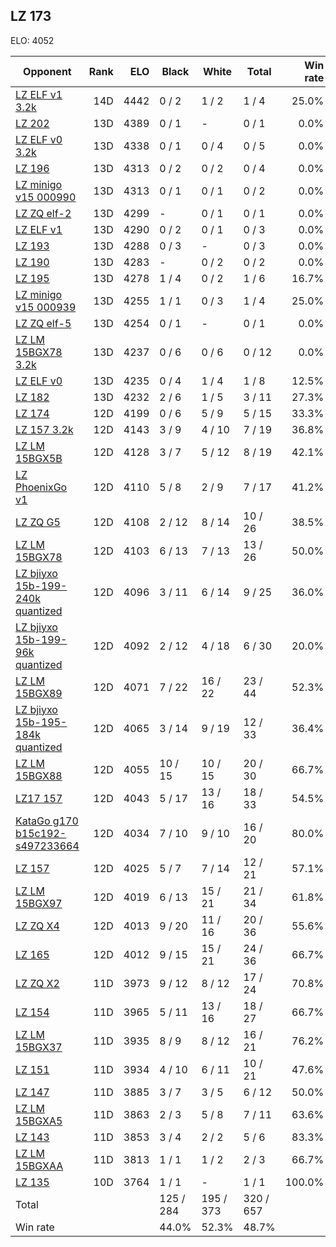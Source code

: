 ## LZ 173 ##

ELO: 4052

Opponent | Rank | ELO | Black | White | Total | Win rate
---------|-----:|----:|-------|-------|-------|-------:
[LZ ELF v1 3.2k](LZ%20ELF%20v1%203.2k.md) | 14D | 4442 | 0 / 2 | 1 / 2 | 1 / 4 | 25.0%
[LZ 202](LZ%20202.md) | 13D | 4389 | 0 / 1 | - | 0 / 1 | 0.0%
[LZ ELF v0 3.2k](LZ%20ELF%20v0%203.2k.md) | 13D | 4338 | 0 / 1 | 0 / 4 | 0 / 5 | 0.0%
[LZ 196](LZ%20196.md) | 13D | 4313 | 0 / 2 | 0 / 2 | 0 / 4 | 0.0%
[LZ minigo v15 000990](LZ%20minigo%20v15%20000990.md) | 13D | 4313 | 0 / 1 | 0 / 1 | 0 / 2 | 0.0%
[LZ ZQ elf-2](LZ%20ZQ%20elf-2.md) | 13D | 4299 | - | 0 / 1 | 0 / 1 | 0.0%
[LZ ELF v1](LZ%20ELF%20v1.md) | 13D | 4290 | 0 / 2 | 0 / 1 | 0 / 3 | 0.0%
[LZ 193](LZ%20193.md) | 13D | 4288 | 0 / 3 | - | 0 / 3 | 0.0%
[LZ 190](LZ%20190.md) | 13D | 4283 | - | 0 / 2 | 0 / 2 | 0.0%
[LZ 195](LZ%20195.md) | 13D | 4278 | 1 / 4 | 0 / 2 | 1 / 6 | 16.7%
[LZ minigo v15 000939](LZ%20minigo%20v15%20000939.md) | 13D | 4255 | 1 / 1 | 0 / 3 | 1 / 4 | 25.0%
[LZ ZQ elf-5](LZ%20ZQ%20elf-5.md) | 13D | 4254 | 0 / 1 | - | 0 / 1 | 0.0%
[LZ LM 15BGX78 3.2k](LZ%20LM%2015BGX78%203.2k.md) | 13D | 4237 | 0 / 6 | 0 / 6 | 0 / 12 | 0.0%
[LZ ELF v0](LZ%20ELF%20v0.md) | 13D | 4235 | 0 / 4 | 1 / 4 | 1 / 8 | 12.5%
[LZ 182](LZ%20182.md) | 13D | 4232 | 2 / 6 | 1 / 5 | 3 / 11 | 27.3%
[LZ 174](LZ%20174.md) | 12D | 4199 | 0 / 6 | 5 / 9 | 5 / 15 | 33.3%
[LZ 157 3.2k](LZ%20157%203.2k.md) | 12D | 4143 | 3 / 9 | 4 / 10 | 7 / 19 | 36.8%
[LZ LM 15BGX5B](LZ%20LM%2015BGX5B.md) | 12D | 4128 | 3 / 7 | 5 / 12 | 8 / 19 | 42.1%
[LZ PhoenixGo v1](LZ%20PhoenixGo%20v1.md) | 12D | 4110 | 5 / 8 | 2 / 9 | 7 / 17 | 41.2%
[LZ ZQ G5](LZ%20ZQ%20G5.md) | 12D | 4108 | 2 / 12 | 8 / 14 | 10 / 26 | 38.5%
[LZ LM 15BGX78](LZ%20LM%2015BGX78.md) | 12D | 4103 | 6 / 13 | 7 / 13 | 13 / 26 | 50.0%
[LZ bjiyxo 15b-199-240k quantized](LZ%20bjiyxo%2015b-199-240k%20quantized.md) | 12D | 4096 | 3 / 11 | 6 / 14 | 9 / 25 | 36.0%
[LZ bjiyxo 15b-199-96k quantized](LZ%20bjiyxo%2015b-199-96k%20quantized.md) | 12D | 4092 | 2 / 12 | 4 / 18 | 6 / 30 | 20.0%
[LZ LM 15BGX89](LZ%20LM%2015BGX89.md) | 12D | 4071 | 7 / 22 | 16 / 22 | 23 / 44 | 52.3%
[LZ bjiyxo 15b-195-184k quantized](LZ%20bjiyxo%2015b-195-184k%20quantized.md) | 12D | 4065 | 3 / 14 | 9 / 19 | 12 / 33 | 36.4%
[LZ LM 15BGX88](LZ%20LM%2015BGX88.md) | 12D | 4055 | 10 / 15 | 10 / 15 | 20 / 30 | 66.7%
[LZ17 157](LZ17%20157.md) | 12D | 4043 | 5 / 17 | 13 / 16 | 18 / 33 | 54.5%
[KataGo g170 b15c192-s497233664](KataGo%20g170%20b15c192-s497233664.md) | 12D | 4034 | 7 / 10 | 9 / 10 | 16 / 20 | 80.0%
[LZ 157](LZ%20157.md) | 12D | 4025 | 5 / 7 | 7 / 14 | 12 / 21 | 57.1%
[LZ LM 15BGX97](LZ%20LM%2015BGX97.md) | 12D | 4019 | 6 / 13 | 15 / 21 | 21 / 34 | 61.8%
[LZ ZQ X4](LZ%20ZQ%20X4.md) | 12D | 4013 | 9 / 20 | 11 / 16 | 20 / 36 | 55.6%
[LZ 165](LZ%20165.md) | 12D | 4012 | 9 / 15 | 15 / 21 | 24 / 36 | 66.7%
[LZ ZQ X2](LZ%20ZQ%20X2.md) | 11D | 3973 | 9 / 12 | 8 / 12 | 17 / 24 | 70.8%
[LZ 154](LZ%20154.md) | 11D | 3965 | 5 / 11 | 13 / 16 | 18 / 27 | 66.7%
[LZ LM 15BGX37](LZ%20LM%2015BGX37.md) | 11D | 3935 | 8 / 9 | 8 / 12 | 16 / 21 | 76.2%
[LZ 151](LZ%20151.md) | 11D | 3934 | 4 / 10 | 6 / 11 | 10 / 21 | 47.6%
[LZ 147](LZ%20147.md) | 11D | 3885 | 3 / 7 | 3 / 5 | 6 / 12 | 50.0%
[LZ LM 15BGXA5](LZ%20LM%2015BGXA5.md) | 11D | 3863 | 2 / 3 | 5 / 8 | 7 / 11 | 63.6%
[LZ 143](LZ%20143.md) | 11D | 3853 | 3 / 4 | 2 / 2 | 5 / 6 | 83.3%
[LZ LM 15BGXAA](LZ%20LM%2015BGXAA.md) | 11D | 3813 | 1 / 1 | 1 / 2 | 2 / 3 | 66.7%
[LZ 135](LZ%20135.md) | 10D | 3764 | 1 / 1 | - | 1 / 1 | 100.0%
Total | | | 125 / 284 | 195 / 373 | 320 / 657 | 
Win rate| | | 44.0% | 52.3% | 48.7% | 
